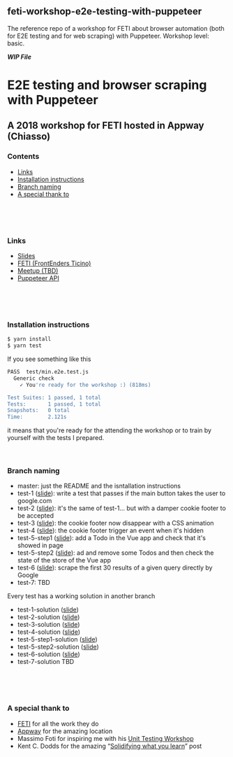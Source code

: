 ## feti-workshop-e2e-testing-with-puppeteer
The reference repo of a workshop for FETI about browser automation (both for E2E testing and for web scraping) with Puppeteer. Workshop level: basic.

**_WIP File_**

# E2E testing and browser scraping with Puppeteer
## A 2018 workshop for FETI hosted in Appway (Chiasso)

### Contents

- [Links](#links)
- [Installation instructions](#installation-instructions)
- [Branch naming](#branch-naming)
- [A special thank to](#a-special-thank-to)

<br />
<br />
<br />

### Links

- [Slides](https://slides.com/noriste/e2e-testing-workshop-feti)
- [FETI (FrontEnders Ticino)](http://www.frontenders.ch/)
- [Meetup (TBD)](http://www.frontenders.ch/eventi-passati.html)
- [Puppeteer API](https://github.com/GoogleChrome/puppeteer/blob/master/docs/api.md)
<br />
<br />
<br />

### Installation instructions

```bash
$ yarn install
$ yarn test
```

If you see something like this
```bash
PASS  test/min.e2e.test.js
  Generic check
    ✓ You're ready for the workshop :) (818ms)

Test Suites: 1 passed, 1 total
Tests:       1 passed, 1 total
Snapshots:   0 total
Time:        2.121s
```
it means that you're ready for the attending the workshop or to train by yourself with the tests I prepared.
<br />
<br />
<br />

### Branch naming

- master: just the README and the isntallation instructions
- test-1 ([slide](https://slides.com/noriste/e2e-testing-workshop-feti#/5)): write a test that passes if the main button takes the user to google.com
- test-2 ([slide](https://slides.com/noriste/e2e-testing-workshop-feti#/8)): it's the same of test-1... but with a damper cookie footer to be accepted
- test-3 ([slide](https://slides.com/noriste/e2e-testing-workshop-feti#/9)): the cookie footer now disappear with a CSS animation
- test-4 ([slide](https://slides.com/noriste/e2e-testing-workshop-feti#/12)): the cookie footer trigger an event when it's hidden
- test-5-step1 ([slide](https://slides.com/noriste/e2e-testing-workshop-feti#/15)): add a Todo in the Vue app and check that it's showed in page
- test-5-step2 ([slide](https://slides.com/noriste/e2e-testing-workshop-feti#/16)): ad and remove some Todos and then check the state of the store of the Vue app
- test-6 ([slide](https://slides.com/noriste/e2e-testing-workshop-feti#/21)): scrape the first 30 results of a given query directly by Google
- test-7: TBD

Every test has a working solution in another branch
- test-1-solution ([slide](https://slides.com/noriste/e2e-testing-workshop-feti#/5/1))
- test-2-solution ([slide](https://slides.com/noriste/e2e-testing-workshop-feti#/8/1))
- test-3-solution ([slide](https://slides.com/noriste/e2e-testing-workshop-feti#/9/1))
- test-4-solution ([slide](https://slides.com/noriste/e2e-testing-workshop-feti#/12/1))
- test-5-step1-solution ([slide](https://slides.com/noriste/e2e-testing-workshop-feti#/15/1))
- test-5-step2-solution ([slide](https://slides.com/noriste/e2e-testing-workshop-feti#/16/1))
- test-6-solution ([slide](https://slides.com/noriste/e2e-testing-workshop-feti#/21/1))
- test-7-solution TBD
<br />
<br />
<br />

### A special thank to

- [FETI](http://www.frontenders.ch/) for all the work they do
- [Appway](https://www.appway.com) for the amazing location
- Massimo Foti for inspiring me with his [Unit Testing Workshop](https://www.meetup.com/it-IT/FrontEnders-Ticino/events/245384423/)
- Kent C. Dodds for the amazing “[Solidifying what you learn](https://blog.kentcdodds.com/solidifying-what-you-learn-6650258c84be)” post
